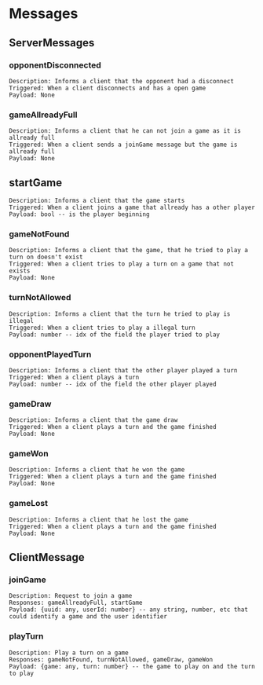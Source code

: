 # Messages

## ServerMessages

### opponentDisconnected

    Description: Informs a client that the opponent had a disconnect
    Triggered: When a client disconnects and has a open game
    Payload: None

### gameAllreadyFull

    Description: Informs a client that he can not join a game as it is allready full
    Triggered: When a client sends a joinGame message but the game is allready full
    Payload: None

## startGame

    Description: Informs a client that the game starts
    Triggered: When a client joins a game that allready has a other player
    Payload: bool -- is the player beginning

### gameNotFound

    Description: Informs a client that the game, that he tried to play a turn on doesn't exist
    Triggered: When a client tries to play a turn on a game that not exists
    Payload: None

### turnNotAllowed

    Description: Informs a client that the turn he tried to play is illegal
    Triggered: When a client tries to play a illegal turn
    Payload: number -- idx of the field the player tried to play

### opponentPlayedTurn

    Description: Informs a client that the other player played a turn
    Triggered: When a client plays a turn
    Payload: number -- idx of the field the other player played

### gameDraw

    Description: Informs a client that the game draw
    Triggered: When a client plays a turn and the game finished
    Payload: None

### gameWon

    Description: Informs a client that he won the game
    Triggered: When a client plays a turn and the game finished
    Payload: None

### gameLost

    Description: Informs a client that he lost the game
    Triggered: When a client plays a turn and the game finished
    Payload: None

## ClientMessage

### joinGame

    Description: Request to join a game
    Responses: gameAllreadyFull, startGame
    Payload: {uuid: any, userId: number} -- any string, number, etc that could identify a game and the user identifier

### playTurn

    Description: Play a turn on a game
    Responses: gameNotFound, turnNotAllowed, gameDraw, gameWon
    Payload: {game: any, turn: number} -- the game to play on and the turn to play
